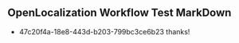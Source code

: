 ## OpenLocalization Workflow Test MarkDown
* 47c20f4a-18e8-443d-b203-799bc3ce6b23 thanks!

<!--HONumber=Sep16_HO1-->


